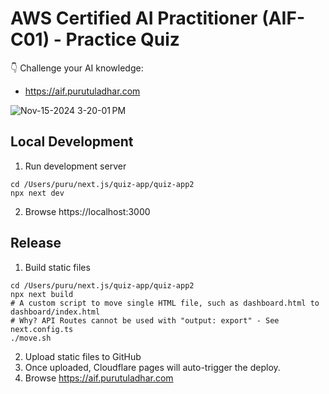 # AWS Certified AI Practitioner (AIF-C01) - Practice Quiz

👇 Challenge your AI knowledge:
- https://aif.purutuladhar.com

![Nov-15-2024 3-20-01 PM](https://github.com/user-attachments/assets/ef6d2893-cbac-42ca-b400-a6ddde017848)


## Local Development

1. Run development server
```
cd /Users/puru/next.js/quiz-app/quiz-app2
npx next dev
```
2. Browse https://localhost:3000

## Release

1. Build static files
```
cd /Users/puru/next.js/quiz-app/quiz-app2
npx next build
# A custom script to move single HTML file, such as dashboard.html to dashboard/index.html
# Why? API Routes cannot be used with "output: export" - See next.config.ts
./move.sh
```

2. Upload static files to GitHub
3. Once uploaded, Cloudflare pages will auto-trigger the deploy.
4. Browse https://aif.purutuladhar.com
